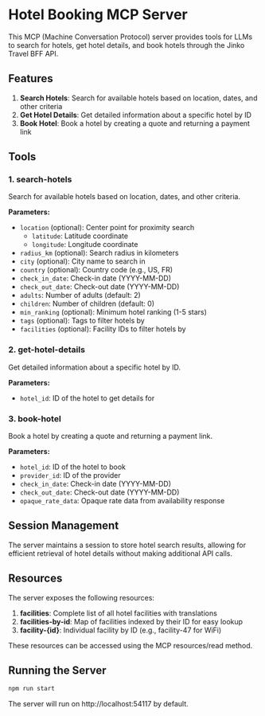 # Hotel Booking MCP Server

This MCP (Machine Conversation Protocol) server provides tools for LLMs to search for hotels, get hotel details, and book hotels through the Jinko Travel BFF API.

## Features

1. **Search Hotels**: Search for available hotels based on location, dates, and other criteria
2. **Get Hotel Details**: Get detailed information about a specific hotel by ID
3. **Book Hotel**: Book a hotel by creating a quote and returning a payment link

## Tools

### 1. search-hotels

Search for available hotels based on location, dates, and other criteria.

**Parameters:**
- `location` (optional): Center point for proximity search
  - `latitude`: Latitude coordinate
  - `longitude`: Longitude coordinate
- `radius_km` (optional): Search radius in kilometers
- `city` (optional): City name to search in
- `country` (optional): Country code (e.g., US, FR)
- `check_in_date`: Check-in date (YYYY-MM-DD)
- `check_out_date`: Check-out date (YYYY-MM-DD)
- `adults`: Number of adults (default: 2)
- `children`: Number of children (default: 0)
- `min_ranking` (optional): Minimum hotel ranking (1-5 stars)
- `tags` (optional): Tags to filter hotels by
- `facilities` (optional): Facility IDs to filter hotels by

### 2. get-hotel-details

Get detailed information about a specific hotel by ID.

**Parameters:**
- `hotel_id`: ID of the hotel to get details for

### 3. book-hotel

Book a hotel by creating a quote and returning a payment link.

**Parameters:**
- `hotel_id`: ID of the hotel to book
- `provider_id`: ID of the provider
- `check_in_date`: Check-in date (YYYY-MM-DD)
- `check_out_date`: Check-out date (YYYY-MM-DD)
- `opaque_rate_data`: Opaque rate data from availability response

## Session Management

The server maintains a session to store hotel search results, allowing for efficient retrieval of hotel details without making additional API calls.

## Resources

The server exposes the following resources:

1. **facilities**: Complete list of all hotel facilities with translations
2. **facilities-by-id**: Map of facilities indexed by their ID for easy lookup
3. **facility-{id}**: Individual facility by ID (e.g., facility-47 for WiFi)

These resources can be accessed using the MCP resources/read method.

## Running the Server

```bash
npm run start
```

The server will run on http://localhost:54117 by default.